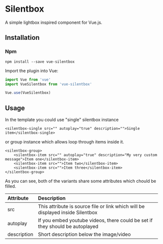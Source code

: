 # Silentbox

A simple lightbox inspired component for Vue.js.

## Installation
### Npm
```
npm install --save vue-silentbox
```
Import the plugin into Vue:
```js
import Vue from 'vue'
import VueSilentbox from 'vue-silentbox'

Vue.use(VueSilentbox)
```

## Usage
In the template you could use "single" silentbox instance
```vue
<silentbox-single src="" autoplay="true" description="">Single item</silentbox-single>
```
or group instance which allows loop through items inside it.
```vue
<silentbox-group>
    <silentbox-item src="" autoplay="true" description="My very custom message">Item one</silentbox-item>
    <silentbox-item src="">Item two</silentbox-item>
    <silentbox-item src="">Item three</silentbox-item>
</silentbox-group>
```
As you can see, both of the variants share some attributes which chould be filled.

| Attribute | Description |
|:------|:-----|
| src | This attribute is source file or link which will be displayed inside Silentbox |
| autoplay | If you embed youtube videos, there could be set if they should be autoplayed |
| description | Short description below the image/video |